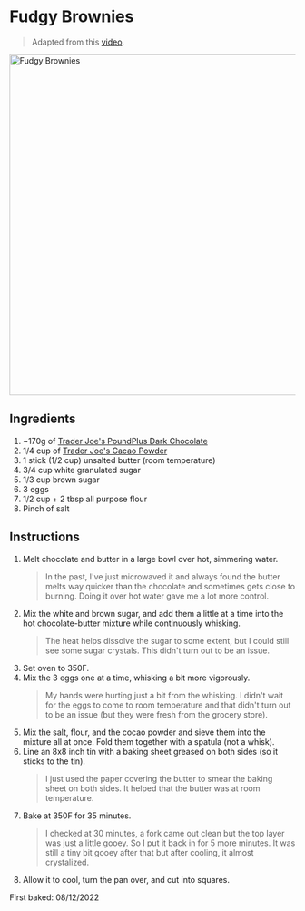 # Fudgy Brownies

> Adapted from this [video](https://www.youtube.com/watch?v=HIonKbKM-tE&ab_channel=EverydayFood).

<img src="../images/fudgy-brownies.jpg" alt="Fudgy Brownies" width="600px" />

## Ingredients
1. ~170g of [Trader Joe's PoundPlus Dark Chocolate](https://www.amazon.com/Trader-Joes-Pound-Plus-Chocolate/dp/B00AAIADZE)
1. 1/4 cup of [Trader Joe's Cacao Powder](https://www.amazon.com/Trader-Joes-Organic-Cacao-Powder/dp/B075TGDXXW)
1. 1 stick (1/2 cup) unsalted butter (room temperature)
1. 3/4 cup white granulated sugar
1. 1/3 cup brown sugar
1. 3 eggs
1. 1/2 cup + 2 tbsp all purpose flour
1. Pinch of salt

## Instructions
1. Melt chocolate and butter in a large bowl over hot, simmering water. 
    > In the past, I've just microwaved it and always found the butter melts way quicker than the chocolate and sometimes gets close to burning. Doing it over hot water gave me a lot more control.
2. Mix the white and brown sugar, and add them a little at a time into the hot chocolate-butter mixture while continuously whisking. 
    > The heat helps dissolve the sugar to some extent, but I could still see some sugar crystals. This didn't turn out to be an issue.
2. Set oven to 350F.
3. Mix the 3 eggs one at a time, whisking a bit more vigorously.
    > My hands were hurting just a bit from the whisking. I didn't wait for the eggs to come to room temperature and that didn't turn out to be an issue (but they were fresh from the grocery store).
4. Mix the salt, flour, and the cocao powder and sieve them into the mixture all at once. Fold them together with a spatula (not a whisk).
5. Line an 8x8 inch tin with a baking sheet greased on both sides (so it sticks to the tin). 
    > I just used the paper covering the butter to smear the baking sheet on both sides. It helped that the butter was at room temperature.
6. Bake at 350F for 35 minutes.
    > I checked at 30 minutes, a fork came out clean but the top layer was just a little gooey. So I put it back in for 5 more minutes. It was still a tiny bit gooey after that but after cooling, it almost crystalized.
7. Allow it to cool, turn the pan over, and cut into squares.

First baked: 08/12/2022

    